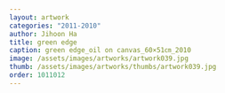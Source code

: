 ```yaml
---
layout: artwork
categories: "2011-2010"
author: Jihoon Ha
title: green edge
caption: green edge_oil on canvas_60×51㎝_2010
image: /assets/images/artworks/artwork039.jpg
thumb: /assets/images/artworks/thumbs/artwork039.jpg
order: 1011012
---
```

